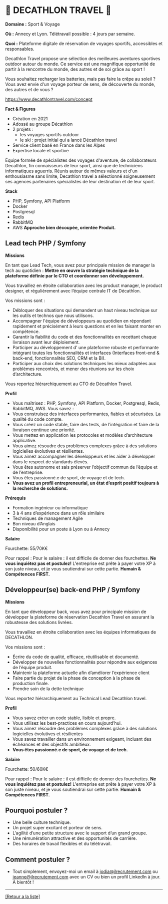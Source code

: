 # 🏃 DECATHLON TRAVEL 🚴

**Domaine :** Sport & Voyage

**Où :** Annecy et Lyon. Télétravail possible : 4 jours par semaine.

**Quoi :** Plateforme digitale de réservation de voyages sportifs, accessibles et responsables.

Decathlon Travel propose une sélection des meilleures aventures sportives outdoor autour du monde. Ce service est une magnifique opportunité de partir à la rencontre du monde, des autres et de soi grâce au sport !

Vous souhaitez recharger les batteries, mais pas faire la crêpe au soleil ? Vous avez envie d'un voyage porteur de sens, de découverte du monde, des autres et de vous ?

https://www.decathlontravel.com/concept

**Fact & Figures**

* Création en 2021
* Adossé au groupe Décathlon
* 2 projets :
	* les voyages sportifs outdoor
	* le ski : projet initial qui a lancé Décathlon travel
* Service client basé en France dans les Alpes
* Expertise locale et sportive

Equipe formée de spécialistes des voyages d'aventure, de collaborateurs Decathlon, fin connaisseurs de leur sport, ainsi que de techniciens informatiques aguerris. Réunis autour de mêmes valeurs et d'un enthousiasme sans limite, Decathlon travel a sélectionné soigneusement ses agences partenaires spécialistes de leur destination et de leur sport. 

**Stack**

* PHP, Symfony, API Platform
* Docker
* Postgresql
* Redis
* RabbitMQ
* AWS
**Approche bien découpée, orientée Produit.**


## Lead tech PHP / Symfony 

**Missions**

En tant que Lead Tech, vous avez pour principale mission de manager la tech au quotidien : **Mettre en œuvre la stratégie technique de la plateforme définie par le CTO et coordonner son développement.**

Vous travaillez en étroite collaboration avec les product manager, le product designer, et régulièrement avec l’équipe centrale IT de Décathlon. 

Vos missions sont :
* Débloquer des situations qui demandent un haut niveau technique sur les outils et technos que nous utilisons.
* Accompagner  l'équipe de développeurs au quotidien en répondant rapidement et précisément à leurs questions et en les faisant monter en compétence. 
* Garantir la fiabilité du code et des fonctionnalités en recettant chaque livraison avant leur déploiement.
* Participer au développement d’ une plateforme robuste et performante intégrant toutes les fonctionnalités et interfaces (Interfaces front-end & back-end, fonctionnalités SEO, CRM et la BI). 
* Participer aux choix des solutions techniques les mieux adaptées aux problèmes rencontrés, et mener des réunions sur les choix d’architecture.

Vous reportez hiérarchiquement au CTO de Décathlon Travel.


**Profil**

* Vous maîtrisez : PHP, Symfony, API Platform, Docker, Postgresql, Redis, RabbitMQ, AWS.
Vous savez : 
* Vous construisez des interfaces performantes, fiables et sécurisées. La qualité du code compte.
* Vous créez un code stable, faire des tests, de l’intégration et faire de la livraison continue une priorité.
* Vous mettez en application les protocoles et modèles d’architecture applicative.
* Vous aimez résoudre des problèmes complexes grâce à des solutions logicielles évolutives et résilientes.
* Vous aimez accompagner les développeurs et les aider à développer dans le respect de standards élevés. 
* Vous êtes autonome et sais préserver l’objectif commun de l’équipe et de l’entreprise.
* Vous êtes passionné.e de sport, de voyage et de tech.
* **Vous avez un profil entrepreneurial, un état d’esprit positif toujours à la recherche de solutions.**

**Prérequis**

* Formation ingénieur ou informatique 
* 3 à 4  ans d’expérience dans un rôle similaire 
* Techniques de management Agile
* Bon niveau d’Anglais 
* Disponibilité pour un poste à Lyon ou à Annecy


**Salaire**

Fourchette: 55/70K€

Pour rappel :  Pour le salaire : il est difficile de donner des fourchettes. **Ne vous inquiétez pas et postulez!** L'entreprise est prête à payer votre XP à son juste niveau, et je vous soutiendrai sur cette partie. **Humain & Compétences FIRST.**


## Développeur(se) back-end PHP / Symfony

**Missions** 

En tant que développeur back, vous avez pour principale mission de développer la plateforme de réservation Decathlon Travel en assurant la robustesse des solutions livrées. 

Vous travaillez en étroite collaboration avec les équipes informatiques de DECATHLON. 

Vos missions sont :

* Écrire du code de qualité, efficace, réutilisable et documenté.
* Développer de nouvelles fonctionnalités pour répondre aux exigences de l’équipe produit.
* Maintenir la plateforme actuelle afin d’améliorer l’expérience client
* Faire partie du projet de la phase de conception à la phase de production finale.
* Prendre soin de la dette technique

Vous reportez hiérarchiquement au Technical Lead Decathlon travel. 


**Profil**

* Vous savez créer un code stable, lisible et propre.
* Vous utilisez les best-practices en cours aujourd’hui.
* Vous aimez résoudre des problèmes complexes grâce à des solutions logicielles évolutives et résilientes
* Vous savez travailler dans un environnement exigeant, incluant des échéances et des objectifs ambitieux.
* **Vous êtes passionné.e de sport, de voyage et de tech.**


**Salaire**

Fourchette: 50/60K€

Pour rappel :  Pour le salaire : il est difficile de donner des fourchettes. **Ne vous inquiétez pas et postulez!** L'entreprise est prête à payer votre XP à son juste niveau, et je vous soutiendrai sur cette partie. **Humain & Compétences FIRST.**

## Pourquoi postuler ?

* Une belle culture technique.
* Un projet super excitant et porteur de sens.
* L’agilité d’une petite structure avec le support d’un grand groupe.
* Une rémunération attractive et des opportunités de carrière.
* Des horaires de travail flexibles et du télétravail.


## Comment postuler ? 

* Tout simplement, envoyez-moi un email à jodia@jlrecrutement.com ou jeanne@jlrecrutement.com avec un CV ou bien un profil LinkedIn à jour. À bientôt !


----
<a href="https://github.com/jlondiche/job-board-php/blob/master/README.md">[Retour a la liste]</a>

